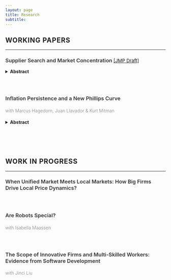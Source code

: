```yaml
---
layout: page
title: Research
subtitle: 
---
```


## <span style="font-weight:700; color:#222; letter-spacing:1px; text-transform:uppercase;">Working Papers</span>
---

### <span style="font-weight:600; color:#333;">Supplier Search and Market Concentration <a href="https://hkchekc.github.io/assets/doc/CHOI_JMP_draft.pdf" style="font-weight:400; font-size:0.9em;">[JMP Draft]</a></span>


<details>
<summary><strong>Abstract </strong></summary>
Abstract: This paper studies how changes in input market frictions reshape firm size distribution and aggregate productivity.  
I develop a quantitative model of supplier search in which firms incur fixed costs to find and bargain with input suppliers.  
The framework provides a microfoundation for how input trade affect firm performance and resource allocation.  
Empirical evidence from firm-level import data motivates the model through four key patterns: (i) the dispersion in the number of imported varieties across firms has widened, (ii) the sales distribution among importers has become more unequal, (iii) larger firms pay lower input prices, and (iv) firms in municipalities with better digital infrastructure expand their supplier networks faster, especially for larger firms.  
In general equilibrium, reductions in input search frictions reallocate resources toward more productive importers, raising real GDP by 9 percent but also increasing market concentration by 6.6 percent.  
A counterfactual analysis shows that a 10 percent tariff on imported inputs would largely offset these gains while reducing market concentration.

</details>

### &nbsp;


### <span style="font-weight:600; color:#333;">Inflation Persistence and a New Phillips Curve</span>  
#### <span style="color: grey; font-weight:300;">with Marcus Hagedorn, <a href="https://juanlla.github.io/" target="_blank" style="color: grey; text-decoration:none;">Juan Llavador</a> & <a href="http://www.kurtmitman.com/" target="_blank" style="color: grey; text-decoration:none;">Kurt Mitman</a></span>


<details>
<summary><strong>Abstract </strong></summary>
Abstract: Auclert et al. (2024) recently argued that, to first order, menu-costs models deliver
the same New Keynesian Phillips Curves as time-dependent models in response to AR(1)
shocks. We show here that when considering a broader class of shocks, menu-costs models
can generate qualitatively and quantitatively different Phillips curves than implied by
time-dependent models. Shocks to the growth rate of nominal demand generate inflation
persistence in the model, in line with the data, but at odd with the standard time-
dependent NKPC. Changes in the extensive margin of price adjustment in the menu-cost
model generate history dependence that is captured by the lagged inflation rate. Once
we control for lagged nominal demand growth, the explanatory power of lagged inflation
drops significantly. The reason is that nominal demand growth is a second determinant
of inflation in the Phillips curve in menu-cost models and inflation therefore inherits the persistence of the process for nominal demand.
</details>

# &nbsp;


## <span style="font-weight:700; color:#222; letter-spacing:1px; text-transform:uppercase;">Work in Progress</span>
---

### <span style="font-weight:600; color:#333;">When Unified Market Meets Local Markets: How Big Firms Drive Local Price Dynamics?</span>

### &nbsp;

### <span style="font-weight:600; color:#333;">Are Robots Special?</span>  
#### <span style="color: grey; font-weight:300;">with Isabella Maassen</span>

### &nbsp;

### <span style="font-weight:600; color:#333;">The Scope of Innovative Firms and Multi-Skilled Workers: Evidence from Software Development</span>  
#### <span style="color: grey; font-weight:300;">with <a href="https://jinciliu.github.io/" target="_blank" style="color: grey; text-decoration:none;">Jinci Liu</a></span>
